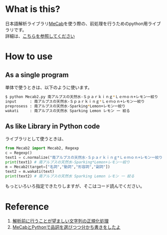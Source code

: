 # What is this?
日本語解析ライブラリ[MeCab](http://taku910.github.io/mecab/)を使う際の、前処理を行うためのpython用ライブラリです。  
詳細は、[こちらを参照してください](http://boomin.yokohama)

# How to use
## As a single program
単体で使うときは、以下のように使います。

```bash
$ python Mecab2.py 南アルプスの天然水-Ｓｐａｒｋｉｎｇ*Ｌｅｍｏｎ+レモン一絞り
input      : 南アルプスの天然水-Ｓｐａｒｋｉｎｇ*Ｌｅｍｏｎ+レモン一絞り
preprosess : 南アルプスの天然水-Sparking*Lemon+レモン一絞り
wakati     : 南アルプスの天然水 Sparking Lemon レモン 一 絞る
```

## As like Library in Python code
ライブラリとして使うときは、

```python
from Mecab2 import Mecab2, Regexp
c = Regexp()
text1 = c.normalize("南アルプスの天然水-Ｓｐａｒｋｉｎｇ*Ｌｅｍｏｎ+レモン一絞り")
print(text1) # 南アルプスの天然水-Sparking*Lemon+レモン一絞り
m = Mecab2(target=["名詞","動詞","形容詞","副詞"])
text2 = m.wakati(text)
print(text2) # 南アルプスの天然水 Sparking Lemon レモン 一 絞る
```

もっといろいろ指定できたりしますが、そこはコード読んでください。

# Reference
1. [解析前に行うことが望ましい文字列の正規化処理](https://github.com/neologd/mecab-ipadic-neologd/wiki/Regexp.ja)
1. [MeCabとPythonで品詞を選びつつ分かち書きをしたよ](https://foolean.net/p/576)
